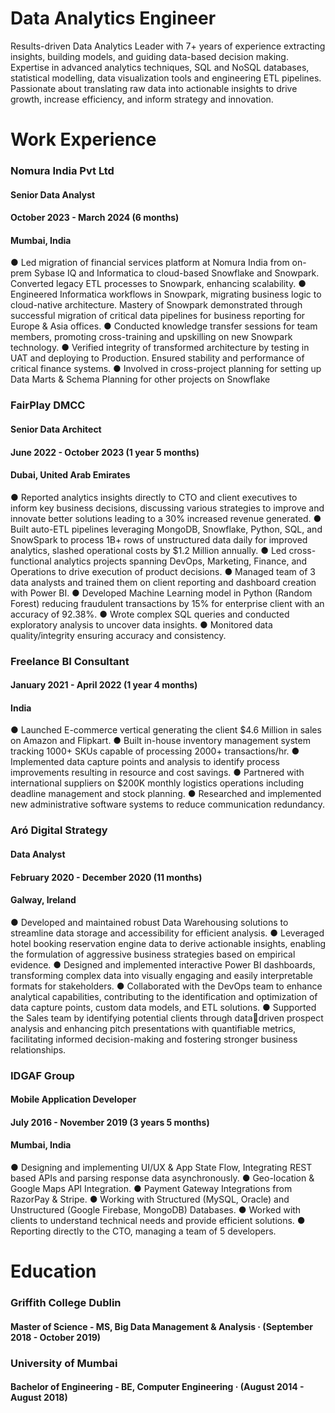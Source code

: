 # Data Analytics Engineer

Results-driven Data Analytics Leader with 7+ years of experience extracting insights, building models, and guiding data-based decision making. 
Expertise in advanced analytics techniques, SQL and NoSQL databases, statistical modelling, data visualization tools and engineering ETL pipelines.
Passionate about translating raw data into actionable insights to drive growth, increase efficiency, and inform strategy and innovation.

# Work Experience

### Nomura India Pvt Ltd
#### Senior Data Analyst
#### October 2023 - March 2024 (6 months)
#### Mumbai, India

● Led migration of financial services platform at Nomura India from on-prem Sybase IQ and Informatica to cloud-based Snowflake and Snowpark.
Converted legacy ETL processes to Snowpark, enhancing scalability.
● Engineered Informatica workflows in Snowpark, migrating business logic
to cloud-native architecture. Mastery of Snowpark demonstrated through
successful migration of critical data pipelines for business reporting for Europe
& Asia offices.
● Conducted knowledge transfer sessions for team members, promoting
cross-training and upskilling on new Snowpark technology.
● Verified integrity of transformed architecture by testing in UAT and deploying
to Production. Ensured stability and performance of critical finance systems.
● Involved in cross-project planning for setting up Data Marts & Schema
Planning for other projects on Snowflake

### FairPlay DMCC
#### Senior Data Architect
#### June 2022 - October 2023 (1 year 5 months)
#### Dubai, United Arab Emirates

● Reported analytics insights directly to CTO and client executives to inform
key business decisions, discussing various strategies to improve and innovate
better solutions leading to a 30% increased revenue generated.
● Built auto-ETL pipelines leveraging MongoDB, Snowflake, Python, SQL,
and SnowSpark to process 1B+ rows of unstructured data daily for improved
analytics, slashed operational costs by $1.2 Million annually. 
● Led cross-functional analytics projects spanning DevOps, Marketing,
Finance, and Operations to drive execution of product decisions.
● Managed team of 3 data analysts and trained them on client reporting and
dashboard creation with Power BI.
● Developed Machine Learning model in Python (Random Forest) reducing
fraudulent transactions by 15% for enterprise client with an accuracy of
92.38%.
● Wrote complex SQL queries and conducted exploratory analysis to uncover
data insights.
● Monitored data quality/integrity ensuring accuracy and consistency.


### Freelance BI Consultant
#### January 2021 - April 2022 (1 year 4 months)
#### India

● Launched E-commerce vertical generating the client $4.6 Million in sales on
Amazon and Flipkart.
● Built in-house inventory management system tracking 1000+ SKUs capable
of processing 2000+ transactions/hr.
● Implemented data capture points and analysis to identify process
improvements resulting in resource and cost savings.
● Partnered with international suppliers on $200K monthly logistics operations
including deadline management and stock planning.
● Researched and implemented new administrative software systems to
reduce communication redundancy.

### Aró Digital Strategy
#### Data Analyst
#### February 2020 - December 2020 (11 months)
#### Galway, Ireland

● Developed and maintained robust Data Warehousing solutions to streamline
data storage and accessibility for efficient analysis.
● Leveraged hotel booking reservation engine data to derive actionable
insights, enabling the formulation of aggressive business strategies based on
empirical evidence.
● Designed and implemented interactive Power BI dashboards, transforming
complex data into visually engaging and easily interpretable formats for
stakeholders.
● Collaborated with the DevOps team to enhance analytical capabilities,
contributing to the identification and optimization of data capture points,
custom data models, and ETL solutions.
● Supported the Sales team by identifying potential clients through datadriven prospect analysis and enhancing pitch presentations with quantifiable
metrics, facilitating informed decision-making and fostering stronger business
relationships.


### IDGAF Group
#### Mobile Application Developer
#### July 2016 - November 2019 (3 years 5 months)
#### Mumbai, India

● Designing and implementing UI/UX & App State Flow, Integrating REST
based APIs and parsing response data asynchronously.
● Geo-location & Google Maps API Integration.
● Payment Gateway Integrations from RazorPay & Stripe.
● Working with Structured (MySQL, Oracle) and Unstructured (Google
Firebase, MongoDB) Databases.
● Worked with clients to understand technical needs and provide efficient
solutions.
● Reporting directly to the CTO, managing a team of 5 developers.


# Education 

### Griffith College Dublin
#### Master of Science - MS, Big Data Management & Analysis · (September 2018 - October 2019)

### University of Mumbai
#### Bachelor of Engineering - BE, Computer Engineering · (August 2014 - August 2018)


